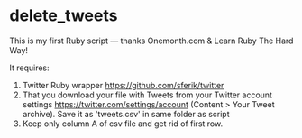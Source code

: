 # delete_tweets

This is my first Ruby script — thanks Onemonth.com & Learn Ruby The Hard Way!

It requires:

1. Twitter Ruby wrapper https://github.com/sferik/twitter
2. That you download your file with Tweets from your Twitter account settings https://twitter.com/settings/account (Content > Your Tweet archive). Save it as 'tweets.csv' in same folder as script
3. Keep only column A of csv file and get rid of first row.
